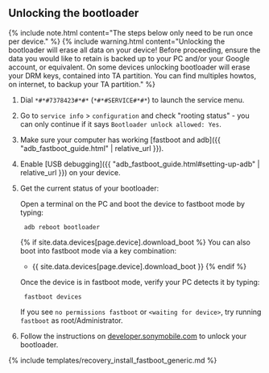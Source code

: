 ## Unlocking the bootloader

{% include note.html content="The steps below only need to be run once per device." %}
{% include warning.html content="Unlocking the bootloader will erase all data on your device!
Before proceeding, ensure the data you would like to retain is backed up to your PC and/or your Google account, or equivalent.
On some devices unlocking bootloader will erase your DRM keys, contained into TA partition. You can find multiples howtos, on internet, to backup your TA partition." %}

1. Dial `*#*#7378423#*#*` (`*#*#SERVICE#*#*`) to launch the service menu.
2. Go to `service info` > `configuration` and check "rooting status" - you can only continue if it says `Bootloader unlock allowed: Yes`.
3. Make sure your computer has working [fastboot and adb]({{ "adb_fastboot_guide.html" | relative_url }}).
4. Enable [USB debugging]({{ "adb_fastboot_guide.html#setting-up-adb" | relative_url }}) on your device.
5. Get the current status of your bootloader:

    Open a terminal on the PC and boot the device to fastboot mode by typing:

        adb reboot bootloader

    {% if site.data.devices[page.device].download_boot %}
    You can also boot into fastboot mode via a key combination:

    * {{ site.data.devices[page.device].download_boot }}
    {% endif %}

    Once the device is in fastboot mode, verify your PC detects it by typing:

        fastboot devices

   If you see `no permissions fastboot` or `<waiting for device>`, try running `fastboot` as root/Administrator.

6. Follow the instructions on [developer.sonymobile.com](http://developer.sonymobile.com/unlockbootloader/unlock-yourboot-loader/) to unlock your bootloader.

{% include templates/recovery_install_fastboot_generic.md %}
